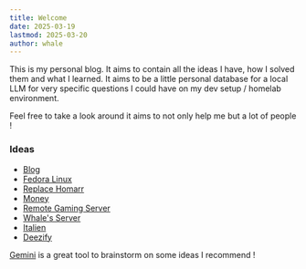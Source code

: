 ```yaml
---
title: Welcome
date: 2025-03-19
lastmod: 2025-03-20
author: whale
---
```

This is my personal blog. It aims to contain all the ideas I have, how I solved them and what I learned. It aims to be a little personal database for a local LLM for very specific questions I could have on my dev setup / homelab environment.

Feel free to take a look around it aims to not only help me but a lot of people !
### Ideas

- [Blog](/content/posts/Blog.md)
- [Fedora Linux](/content/posts/Fedora.md)
- [Replace Homarr](/content/posts/Dashboard.md)
- [Money](/content/posts/Money.md)
- [Remote Gaming Server](/content/posts/Remote-Gaming-Server.md)
- [Whale's Server](/content/posts/whales-server.md)
- [Italien](/content/content/posts/italian/Italian.md)
- [Deezify](/content/posts/Deezify.md)

[Gemini](https://gemini.google.com/) is a great tool to brainstorm on some ideas I recommend !
